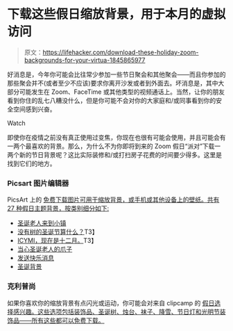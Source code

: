 # 下载这些假日缩放背景，用于本月的虚拟访问

> 原文：<https://lifehacker.com/download-these-holiday-zoom-backgrounds-for-your-virtua-1845865977>

好消息是，今年你可能会比往常少参加一些节日聚会和其他聚会——而且你参加的那些聚会并不(或者至少不应该)要求你离开沙发或者到外面去。坏消息是，其中大部分可能发生在 Zoom、FaceTime 或其他类型的视频通话上。当然，让你的朋友看到你住的乱七八糟没什么，但是你可能不会对你的大家庭和/或同事看到你的安全空间感到兴奋。

Watch

即使你在疫情之前没有真正使用过变焦，你现在也很有可能会使用，并且可能会有一两个最喜欢的背景。那么，为什么不为你即将到来的 Zoom 假日“派对”下载一两个新的节日背景呢？这比实际装修和/或打扫房子花费的时间要少得多。这里是找到它们的地方。

### Picsart 图片编辑器

PicsArt 上的 [免费下载图片可用于缩放背景，或手机或其他设备上的壁纸。共有 27 种假日主题背景，按类别细分如下:](https://picsart.com/blog/post/27-christmas-images-and-backgrounds/)

*   [圣诞老人来到小镇](https://picsart.com/blog/post/27-christmas-images-and-backgrounds/#Santa_Clause_Is_Coming_To_Town)
*   [没有树的圣诞节算什么？](https://picsart.com/blog/post/27-christmas-images-and-backgrounds/#What%E2%80%99s_Christmas_Without_a_Tree)T3】
*   [ICYMI，现在是十二月。](https://picsart.com/blog/post/27-christmas-images-and-backgrounds/#ICYMI,_It%E2%80%99s_December)T3】
*   [当心圣诞老人的爪子](https://picsart.com/blog/post/27-christmas-images-and-backgrounds/#Look_Out_for_Santa_Paws)
*   [发送快乐消息](https://picsart.com/blog/post/27-christmas-images-and-backgrounds/#Send_a_Merry_Message)
*   [圣诞背景](https://picsart.com/blog/post/27-christmas-images-and-backgrounds/#Christmas_Backgrounds)

### 克利普尚

如果你喜欢你的缩放背景有点闪光或运动，你可能会对来自 clipcamp 的 [假日选择感兴趣。这些选项包括装饰品、圣诞树、烛台、袜子、降雪、节日灯和光明节装饰品——所有这些都可以免费下载。](https://clipchamp.com/collection/zoom-backgrounds/template/all/)